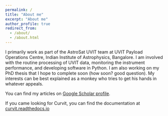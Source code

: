 ```yaml
---
permalink: /
title: "About me"
excerpt: "About me"
author_profile: true
redirect_from: 
  - /about/
  - /about.html
---
```


<!-- I am currently working at the AstroSat UVIT Payload Operations Centre, Indian Institute of Astrophysics, Bangalore.   -->
I primarily work as part of the AstroSat UVIT team at UVIT Payload Operations Centre, Indian Institute of Astrophysics, Bangalore. I am involved with the routine processing of UVIT data, monitoring the instrument performance, and developing software in Python. I am also working on my PhD thesis that I hope to complete soon (how soon? good question). My interests can be best explained as a monkey who tries to get his hands in whatever appeals.

You can find my articles on <a href="https://scholar.google.co.in/citations?user=zSnUDggAAAAJ&hl=en">Google Scholar profile</a>.

If you came looking for Curvit, you can find the documentation at <a href="curvit.readthedocs.io">curvit.readthedocs.io</a>
